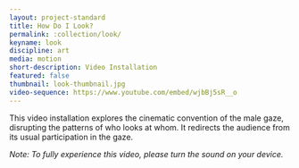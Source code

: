 ```yaml
---
layout: project-standard
title: How Do I Look?
permalink: :collection/look/
keyname: look
discipline: art
media: motion
short-description: Video Installation
featured: false
thumbnail: look-thumbnail.jpg
video-sequence: https://www.youtube.com/embed/wjbBj5sR__o
---
```


This video installation explores the cinematic convention of the male gaze, disrupting the patterns of who looks at whom. It redirects the audience from its usual participation in the gaze.

_Note: To fully experience this video, please turn the sound on your device._